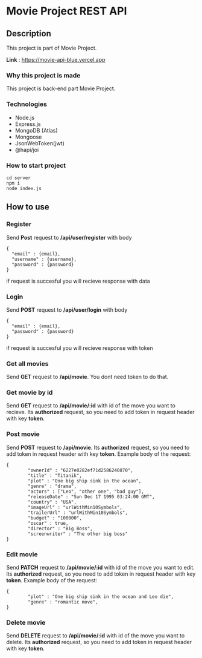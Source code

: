 # Movie Project REST API

## Description

This project is part of Movie Project.

**Link** : https://movie-api-blue.vercel.app

### Why this project is made

This project is back-end part Movie Project.

### Technologies

* Node.js
* Express.js
* MongoDB (Atlas)
* Mongoose
* JsonWebToken(jwt)
* @hapi/joi

### How to start project

```
cd server
npm i
node index.js
```

## How to use

### Register

Send **Post** request to **/api/user/register** with body
```
{
  "email" : {email},
  "username" : {username},
  "password" : {password}
}
```

if request is succesful you will recieve response with data

### Login

Send **POST** request to **/api/user/login** with body
```
{
  "email" : {email},
  "password" : {password}
}
```

if request is succesful you will recieve response with token

### Get all movies

Send **GET** request to **/api/movie**. You dont need token to do that.

### Get movie by id

Send **GET** request to **/api/movie/:id** with id of the move you want to recieve. Its **authorized** request, so you need to add token in request header with key **token**.

### Post movie

Send **POST** request to **/api/movie**. Its **authorized** request, so you need to add token in request header with key **token**. Example body of the request:

```
{
        "ownerId" : "6227e0282ef71d2586240870",
        "title" : "Titanik",
        "plot" : "One big ship sink in the ocean",
        "genre" : "drama",
        "actors" : ["Leo", "other one", "bad guy"],
        "releaseDate" : "Sun Dec 17 1995 03:24:00 GMT",
        "country" : "USA",
        "imageUrl" : "urlWithMin10Symbols",
        "trailerUrl" : "urlWithMin10Symbols",
        "budget" : "100000",
        "oscar" : true,
        "director" : "Big Boss",
        "screenwriter" : "The other big boss"
}
```

### Edit movie

Send **PATCH** request to **/api/movie/:id** with id of the move you want to edit. Its **authorized** request, so you need to add token in request header with key **token**. Example body of the request:

```
{
        "plot" : "One big ship sink in the ocean and Leo die",
        "genre" : "romantic move",
}
```

### Delete movie

Send **DELETE** request to **/api/movie/:id** with id of the move you want to delete. Its **authorized** request, so you need to add token in request header with key **token**. 
